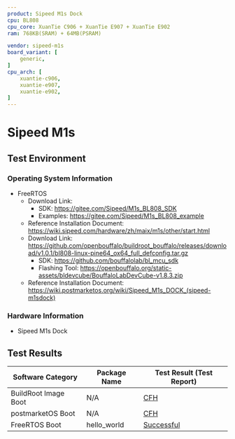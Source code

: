 ```yaml
---
product: Sipeed M1s Dock
cpu: BL808
cpu_core: XuanTie C906 + XuanTie E907 + XuanTie E902
ram: 768KB(SRAM) + 64MB(PSRAM)

vendor: sipeed-m1s
board_variant: [
    generic,
]
cpu_arch: [
    xuantie-c906,
    xuantie-e907,
    xuantie-e902,
]
---
```


# Sipeed M1s

## Test Environment

### Operating System Information

- FreeRTOS
  - Download Link:
    - SDK: https://gitee.com/Sipeed/M1s_BL808_SDK
    - Examples: https://gitee.com/Sipeed/M1s_BL808_example
  - Reference Installation Document: https://wiki.sipeed.com/hardware/zh/maix/m1s/other/start.html
  - Download Link: https://github.com/openbouffalo/buildroot_bouffalo/releases/download/v1.0.1/bl808-linux-pine64_ox64_full_defconfig.tar.gz
    - SDK: https://github.com/bouffalolab/bl_mcu_sdk
    - Flashing Tool: https://openbouffalo.org/static-assets/bldevcube/BouffaloLabDevCube-v1.8.3.zip
  - Reference Installation Document: https://wiki.postmarketos.org/wiki/Sipeed_M1s_DOCK_(sipeed-m1sdock)

### Hardware Information

- Sipeed M1s Dock

## Test Results

| Software Category    | Package Name | Test Result (Test Report) |
| -------------------- | ------------ | ------------------------- |
| BuildRoot Image Boot | N/A          | [CFH][BuildRoot]          |
| postmarketOS Boot    | N/A          | [CFH][pmOS]               |
| FreeRTOS Boot        | hello_world  | [Successful][FreeRTOS]    |

[BuildRoot]: ./BuildRoot/README.md
[pmOS]: ./pmOS/README.md
[FreeRTOS]: ./FreeRTOS/README.md
